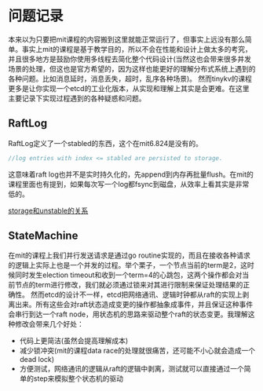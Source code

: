 # 问题记录

本来以为只要把mit课程的内容搬到这里就能正常运行了，但事实上远没有那么简单。事实上mit的课程是基于教学目的，所以不会在性能和设计上做太多的考究，并且很多地方是鼓励你使用多线程去简化整个代码设计(当然这也会带来很多并发场景的处理，但这也是官方希望的，因为这样也能更好的理解分布式系统上遇到的各种问题。比如消息延时，消息丢失，超时，乱序各种场景)。
然而tinykv的课程更多是让你实现一个etcd的工业化版本，从实现和理解上其实是会更难。在这里主要记录下实现过程遇到的各种疑惑和问题。

## RaftLog
RaftLog定义了一个stabled的东西，这个在mit6.824是没有的。
```go
//log entries with index <= stabled are persisted to storage.
```
这意味着raft log也并不是实时持久化的，先append到内存再批量flush。在mit的课程里面也有提到，如果每次写一个log都fsync到磁盘，从效率上看其实是非常低的。

[storage和unstable的关系](https://jishuin.proginn.com/p/763bfbd2eddb)

## StateMachine
在mit的课程上我们并行发送请求是通过go routine实现的，而且在接收各种请求的逻辑上实际上也是一个并发的过程。举个栗子，一个节点当前的term是2，这时候同时发生election timeout和收到一个term=4的心跳包，这两个操作都会对当前节点的term进行修改，我们就必须通过锁来对其进行限制来保证处理结果的正确性。
然而etcd的设计不一样，etcd把网络通讯、逻辑时钟都从raft的实现上剥离出来。所有这些会对raft状态造成变更的操作都抽象成事件，并且保证这种事件会串行到达一个raft node，用状态机的思路来驱动整个raft的状态变更。我理解这种修改会带来几个好处：
- 代码上更简洁(虽然会提高理解成本)
- 减少锁冲突(mit的课程data race的处理就很痛苦，还可能不小心就会造成一个dead lock)
- 方便测试，网络通讯的逻辑从raft的逻辑中剥离，测试就可以直接通过一个简单的step来模拟整个状态机的驱动
